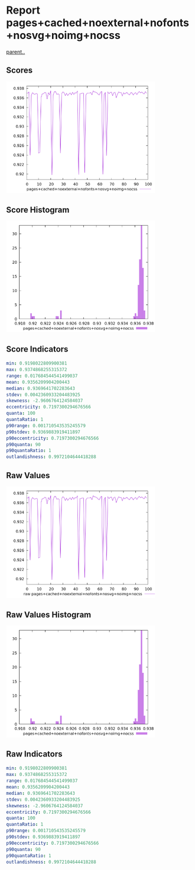 # Report pages+cached+noexternal+nofonts+nosvg+noimg+nocss

[parent..](./..)  


## Scores

![score](./score.png)  

## Score Histogram

![hist](./hist.png)  

## Score Indicators

```yaml
min: 0.9198022809900381
max: 0.9374868255315372
range: 0.017684544541499037
mean: 0.9356209904200443
median: 0.9369641702283643
stdev: 0.0042360933204483925
skewness: -2.9606764124584037
eccentricity: 0.7197300294676566
quanta: 100
quantaRatio: 1
p90range: 0.001710543535245579
p90stdev: 0.9369883919411897
p90eccentricity: 0.7197300294676566
p90quanta: 90
p90quantaRatio: 1
outlandishness: 0.9972104644418288

```

## Raw Values

![raw](./raw.png)  

## Raw Values Histogram

![raw hist](./raw_hist.png)  

## Raw Indicators

```yaml
min: 0.9198022809900381
max: 0.9374868255315372
range: 0.017684544541499037
mean: 0.9356209904200443
median: 0.9369641702283643
stdev: 0.0042360933204483925
skewness: -2.9606764124584037
eccentricity: 0.7197300294676566
quanta: 100
quantaRatio: 1
p90range: 0.001710543535245579
p90stdev: 0.9369883919411897
p90eccentricity: 0.7197300294676566
p90quanta: 90
p90quantaRatio: 1
outlandishness: 0.9972104644418288

```

<style>
  img {
    max-width: 80%;
  }
</style>
      
